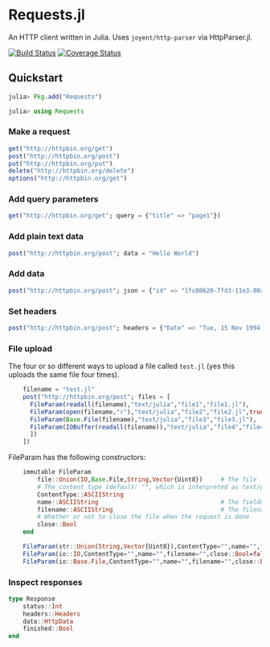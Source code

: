 # Requests.jl

An HTTP client written in Julia. Uses `joyent/http-parser` via HttpParser.jl.

[![Build Status](https://travis-ci.org/JuliaWeb/Requests.jl.svg?branch=master)](https://travis-ci.org/JuliaWeb/Requests.jl)
[![Coverage Status](https://img.shields.io/coveralls/JuliaWeb/Requests.jl.svg)](https://coveralls.io/r/JuliaWeb/Requests.jl)


## Quickstart

```julia
julia> Pkg.add("Requests")

julia> using Requests
```

### Make a request

```julia
get("http://httpbin.org/get")
post("http://httpbin.org/post")
put("http://httpbin.org/put")
delete("http://httpbin.org/delete")
options("http://httpbin.org/get")
```

### Add query parameters

```julia
get("http://httpbin.org/get"; query = {"title" => "page1"})
```

### Add plain text data

```julia
post("http://httpbin.org/post"; data = "Hello World")
```

### Add data

```julia
post("http://httpbin.org/post"; json = {"id" => "1fc80620-7fd3-11e3-80a5"})
```

### Set headers

```julia
post("http://httpbin.org/post"; headers = {"Date" => "Tue, 15 Nov 1994 08:12:31 GMT"})
```

### File upload

The four or so different ways to upload a file called `test.jl` (yes this uploads the
same file four times).

```julia
    filename = "test.jl"
    post("http://httpbin.org/post"; files = [
      FileParam(readall(filename),"text/julia","file1","file1.jl"),
      FileParam(open(filename,"r"),"text/julia","file2","file2.jl",true),
      FileParam(Base.File(filename),"text/julia","file3","file3.jl"),
      FileParam(IOBuffer(readall(filename)),"text/julia","file4","file4.jl"),
      ])
    ])
```

FileParam has the following constructors:
```julia
    immutable FileParam
        file::Union(IO,Base.File,String,Vector{Uint8})     # The file
        # The content type (default: "", which is interpreted as text/plain serverside)
        ContentType::ASCIIString
        name::ASCIIString                                  # The fieldname (in a form)
        filename::ASCIIString                              # The filename (of the actual file)
        # Whether or not to close the file when the request is done
        close::Bool
    end

    FileParam(str::Union(String,Vector{Uint8}),ContentType="",name="",filename="")
    FileParam(io::IO,ContentType="",name="",filename="",close::Bool=false)
    FileParam(io::Base.File,ContentType="",name="",filename="",close::Bool=false)

```



### Inspect responses

```julia
type Response
    status::Int
    headers::Headers
    data::HttpData
    finished::Bool
end
```
